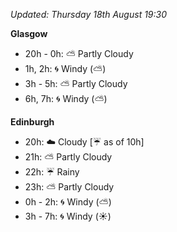 *Updated: Thursday 18th August 19:30*

**Glasgow**

* 20h - 0h: :partly_sunny: Partly Cloudy
* 1h, 2h: :cyclone: Windy (:partly_sunny:)
* 3h - 5h: :partly_sunny: Partly Cloudy
* 6h, 7h: :cyclone: Windy (:partly_sunny:)

**Edinburgh**

* 20h: :cloud: Cloudy [:umbrella: as of 10h]
* 21h: :partly_sunny: Partly Cloudy
* 22h: :umbrella: Rainy
* 23h: :partly_sunny: Partly Cloudy
* 0h - 2h: :cyclone: Windy (:partly_sunny:)
* 3h - 7h: :cyclone: Windy (:sunny:)
